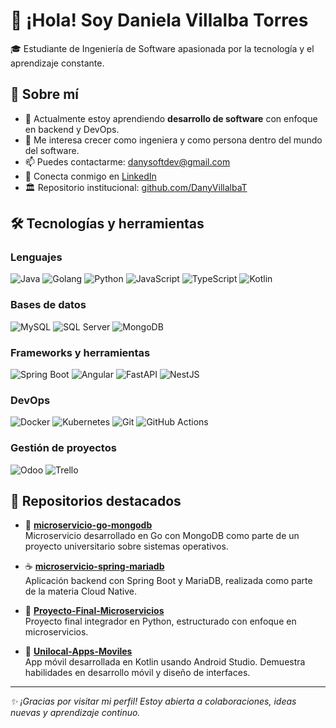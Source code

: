 # 👋 ¡Hola! Soy Daniela Villalba Torres

🎓 Estudiante de Ingeniería de Software apasionada por la tecnología y el aprendizaje constante.

## 🚀 Sobre mí

- 🌱 Actualmente estoy aprendiendo **desarrollo de software** con enfoque en backend y DevOps.
- 🧠 Me interesa crecer como ingeniera y como persona dentro del mundo del software.
- 📫 Puedes contactarme: [danysoftdev@gmail.com](mailto:danysoftdev@gmail.com)
- 💼 Conecta conmigo en [LinkedIn](https://www.linkedin.com/in/daniela-villalba-torres/)
- 🏛️ Repositorio institucional: [github.com/DanyVillalbaT](https://github.com/DanyVillalbaT)

## 🛠️ Tecnologías y herramientas

### Lenguajes
![Java](https://img.shields.io/badge/Java-ED8B00?style=flat&logo=java&logoColor=white)
![Golang](https://img.shields.io/badge/Go-00ADD8?style=flat&logo=go&logoColor=white)
![Python](https://img.shields.io/badge/Python-3776AB?style=flat&logo=python&logoColor=white)
![JavaScript](https://img.shields.io/badge/JavaScript-F7DF1E?style=flat&logo=javascript&logoColor=black)
![TypeScript](https://img.shields.io/badge/TypeScript-007ACC?style=flat&logo=typescript&logoColor=white)
![Kotlin](https://img.shields.io/badge/Kotlin-0095D5?style=flat&logo=kotlin&logoColor=white)

### Bases de datos
![MySQL](https://img.shields.io/badge/MySQL-4479A1?style=flat&logo=mysql&logoColor=white)
![SQL Server](https://img.shields.io/badge/SQL_Server-CC2927?style=flat&logo=microsoft-sql-server&logoColor=white)
![MongoDB](https://img.shields.io/badge/MongoDB-47A248?style=flat&logo=mongodb&logoColor=white)

### Frameworks y herramientas
![Spring Boot](https://img.shields.io/badge/Spring_Boot-6DB33F?style=flat&logo=spring-boot&logoColor=white)
![Angular](https://img.shields.io/badge/Angular-DD0031?style=flat&logo=angular&logoColor=white)
![FastAPI](https://img.shields.io/badge/FastAPI-009688?style=flat&logo=fastapi&logoColor=white)
![NestJS](https://img.shields.io/badge/NestJS-E0234E?style=flat&logo=nestjs&logoColor=white)

### DevOps
![Docker](https://img.shields.io/badge/Docker-2496ED?style=flat&logo=docker&logoColor=white)
![Kubernetes](https://img.shields.io/badge/Kubernetes-326CE5?style=flat&logo=kubernetes&logoColor=white)
![Git](https://img.shields.io/badge/Git-F05032?style=flat&logo=git&logoColor=white)
![GitHub Actions](https://img.shields.io/badge/GitHub_Actions-2088FF?style=flat&logo=github-actions&logoColor=white)

### Gestión de proyectos
![Odoo](https://img.shields.io/badge/Odoo-8146B2?style=flat&logo=odoo&logoColor=white)
![Trello](https://img.shields.io/badge/Trello-0052CC?style=flat&logo=trello&logoColor=white)

## 📌 Repositorios destacados

- 🔧 **[microservicio-go-mongodb](https://github.com/DanyVillalbaT/microservicio-go-mongodb)**  
  Microservicio desarrollado en Go con MongoDB como parte de un proyecto universitario sobre sistemas operativos.

- ☕ **[microservicio-spring-mariadb](https://github.com/DanyVillalbaT/microservicio-spring-mariadb)**  
  Aplicación backend con Spring Boot y MariaDB, realizada como parte de la materia Cloud Native.

- 🐍 **[Proyecto-Final-Microservicios](https://github.com/DanyVillalbaT/Proyecto-Final-Microservicios)**  
  Proyecto final integrador en Python, estructurado con enfoque en microservicios.

- 📱 **[Unilocal-Apps-Moviles](https://github.com/DanyVillalbaT/Unilocal-Apps-Moviles)**  
  App móvil desarrollada en Kotlin usando Android Studio. Demuestra habilidades en desarrollo móvil y diseño de interfaces.

---

_✨ ¡Gracias por visitar mi perfil! Estoy abierta a colaboraciones, ideas nuevas y aprendizaje continuo._


